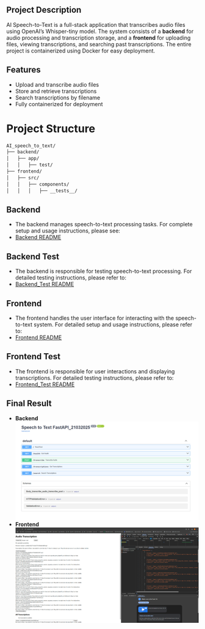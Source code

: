 ## **Project Description**

AI Speech-to-Text is a full-stack application that transcribes audio files using OpenAI’s Whisper-tiny model. The system consists of a **backend** for audio processing and transcription storage, and a **frontend** for uploading files, viewing transcriptions, and searching past transcriptions. The entire project is containerized using Docker for easy deployment.
## **Features**

- Upload and transcribe audio files 
- Store and retrieve transcriptions
- Search transcriptions by filename
- Fully containerized for deployment


# Project Structure
```bash
AI_speech_to_text/
├── backend/
│   ├── app/
│   │   ├── test/
├── frontend/
│   ├── src/
│   │   ├── components/
│   │   │   ├── __tests__/
```
## **Backend**
- The backend manages speech-to-text processing tasks. For complete setup and usage instructions, please see:
- [Backend README](backend/README.md)
## **Backend Test**
- The backend is responsible for testing speech-to-text processing. For detailed testing instructions, please refer to:
- [Backend_Test README](backend/app/test/README.md)
## **Frontend**
- The frontend handles the user interface for interacting with the speech-to-text system. For detailed setup and usage instructions, please refer to:
- [Frontend README](frontend/README.md)
## **Frontend Test**
- The frontend is responsible for user interactions and displaying transcriptions. For detailed testing instructions, please refer to:
- [Frontend_Test README](frontend/src/components/__tests__/README.md)

## Final Result
 - **Backend**
![image info](./backend/images/fastapi1.png)
 - **Frontend**
![image info](./frontend/images/frontend.png)

